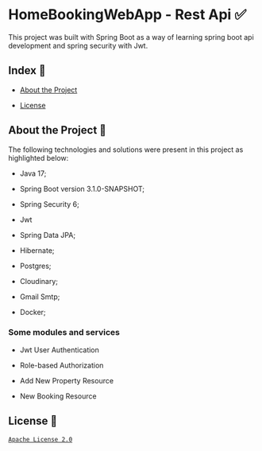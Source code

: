 # HomeBookingWebApp - Rest Api :white_check_mark:
This project was built with Spring Boot as a way of learning spring boot api development and spring security with Jwt.
## Index :pushpin:
- [About the Project](https://github.com/Azo-hub/homeBookingWebApp#about-the-project-link)
* [License](https://github.com/Azo-hub/homeBookingWebApp#license-memo)
## About the Project :link:
The following technologies and solutions were present in this project as highlighted below:
- Java 17;
* Spring Boot version 3.1.0-SNAPSHOT; 
+ Spring Security 6;
- Jwt
+ Spring Data JPA;
* Hibernate;
- Postgres;
+ Cloudinary;
* Gmail Smtp;
- Docker;
### Some modules and services
- Jwt User Authentication
+ Role-based Authorization
* Add New Property Resource
- New Booking Resource
## License :memo:
[`Apache License 2.0`](https://github.com/Azo-hub/homeBookingWebApp/blob/master/LICENSE)




